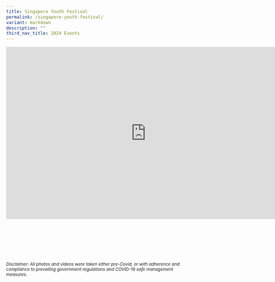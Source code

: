 ```yaml
---
title: Singapore Youth Festival
permalink: /singapore-youth-festival/
variant: markdown
description: ""
third_nav_title: 2024 Events
---
```

<iframe allowfullscreen="true" height="469" width="760" frameborder="0" src="https://docs.google.com/presentation/d/e/2PACX-1vRf7lkqLDtvPdqDU8hsnCxv73Pef4KidUKLV5pDcpEknRuAUPaTkWSt5NsdRa76JydIrGU2Ybxc6sDK/embed?start=true&amp;loop=true&amp;delayms=3000"></iframe>


<br><br><br><br><br><br>
<sup>_Disclaimer: All photos and videos were taken either pre-Covid, or with adherence and compliance to prevailing government regulations and COVID-19 safe management measures._</sup>